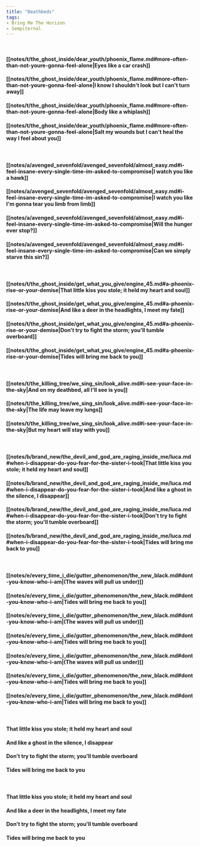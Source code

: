 ```yaml
---
title: "Deathbeds"
tags:
- Bring Me The Horizon
- Sempiternal
---
```

&nbsp;
#### [[notes/t/the_ghost_inside/dear_youth/phoenix_flame.md#more-often-than-not-youre-gonna-feel-alone|Eyes like a car crash]]
#### [[notes/t/the_ghost_inside/dear_youth/phoenix_flame.md#more-often-than-not-youre-gonna-feel-alone|I know I shouldn't look but I can't turn away]]
#### [[notes/t/the_ghost_inside/dear_youth/phoenix_flame.md#more-often-than-not-youre-gonna-feel-alone|Body like a whiplash]]
#### [[notes/t/the_ghost_inside/dear_youth/phoenix_flame.md#more-often-than-not-youre-gonna-feel-alone|Salt my wounds but I can't heal the way I feel about you]]
&nbsp;
#### [[notes/a/avenged_sevenfold/avenged_sevenfold/almost_easy.md#i-feel-insane-every-single-time-im-asked-to-compromise|I watch you like a hawk]]
#### [[notes/a/avenged_sevenfold/avenged_sevenfold/almost_easy.md#i-feel-insane-every-single-time-im-asked-to-compromise|I watch you like I'm gonna tear you limb from limb]]
#### [[notes/a/avenged_sevenfold/avenged_sevenfold/almost_easy.md#i-feel-insane-every-single-time-im-asked-to-compromise|Will the hunger ever stop?]]
#### [[notes/a/avenged_sevenfold/avenged_sevenfold/almost_easy.md#i-feel-insane-every-single-time-im-asked-to-compromise|Can we simply starve this sin?]]
&nbsp;
#### [[notes/t/the_ghost_inside/get_what_you_give/engine_45.md#a-phoenix-rise-or-your-demise|That little kiss you stole; it held my heart and soul]]
#### [[notes/t/the_ghost_inside/get_what_you_give/engine_45.md#a-phoenix-rise-or-your-demise|And like a deer in the headlights, I meet my fate]]
#### [[notes/t/the_ghost_inside/get_what_you_give/engine_45.md#a-phoenix-rise-or-your-demise|Don't try to fight the storm; you'll tumble overboard]]
#### [[notes/t/the_ghost_inside/get_what_you_give/engine_45.md#a-phoenix-rise-or-your-demise|Tides will bring me back to you]]
&nbsp;
#### [[notes/t/the_killing_tree/we_sing_sin/look_alive.md#i-see-your-face-in-the-sky|And on my deathbed, all I'll see is you]]
#### [[notes/t/the_killing_tree/we_sing_sin/look_alive.md#i-see-your-face-in-the-sky|The life may leave my lungs]]
#### [[notes/t/the_killing_tree/we_sing_sin/look_alive.md#i-see-your-face-in-the-sky|But my heart will stay with you]]
&nbsp;
#### [[notes/b/brand_new/the_devil_and_god_are_raging_inside_me/luca.md#when-i-disappear-do-you-fear-for-the-sister-i-took|That little kiss you stole; it held my heart and soul]]
#### [[notes/b/brand_new/the_devil_and_god_are_raging_inside_me/luca.md#when-i-disappear-do-you-fear-for-the-sister-i-took|And like a ghost in the silence, I disappear]]
#### [[notes/b/brand_new/the_devil_and_god_are_raging_inside_me/luca.md#when-i-disappear-do-you-fear-for-the-sister-i-took|Don't try to fight the storm; you'll tumble overboard]]
#### [[notes/b/brand_new/the_devil_and_god_are_raging_inside_me/luca.md#when-i-disappear-do-you-fear-for-the-sister-i-took|Tides will bring me back to you]]
&nbsp;
#### [[notes/e/every_time_i_die/gutter_phenomenon/the_new_black.md#dont-you-know-who-i-am|(The waves will pull us under)]]
#### [[notes/e/every_time_i_die/gutter_phenomenon/the_new_black.md#dont-you-know-who-i-am|Tides will bring me back to you]]
#### [[notes/e/every_time_i_die/gutter_phenomenon/the_new_black.md#dont-you-know-who-i-am|(The waves will pull us under)]]
#### [[notes/e/every_time_i_die/gutter_phenomenon/the_new_black.md#dont-you-know-who-i-am|Tides will bring me back to you]]
#### [[notes/e/every_time_i_die/gutter_phenomenon/the_new_black.md#dont-you-know-who-i-am|(The waves will pull us under)]]
#### [[notes/e/every_time_i_die/gutter_phenomenon/the_new_black.md#dont-you-know-who-i-am|Tides will bring me back to you]]
#### [[notes/e/every_time_i_die/gutter_phenomenon/the_new_black.md#dont-you-know-who-i-am|Tides will bring me back to you]]
&nbsp;
#### That little kiss you stole; it held my heart and soul
#### And like a ghost in the silence, I disappear
#### Don't try to fight the storm; you'll tumble overboard
#### Tides will bring me back to you
&nbsp;
#### That little kiss you stole; it held my heart and soul
#### And like a deer in the headlights, I meet my fate
#### Don't try to fight the storm; you'll tumble overboard
#### Tides will bring me back to you
